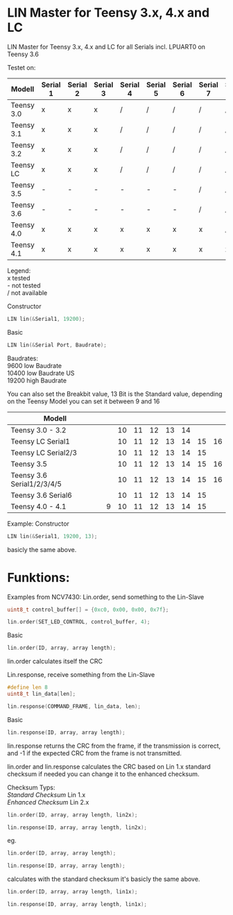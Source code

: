 # LIN Master for Teensy 3.x, 4.x and LC
LIN Master for Teensy 3.x, 4.x and LC for all Serials incl. LPUART0 on Teensy 3.6

Testet on:

| Modell |Serial 1 |Serial 2 |Serial 3 |Serial 4 |Serial 5 |Serial 6 |Serial 7 |Serial 8 |
|------------|---|---|---|---|---|---|---|---|
| Teensy 3.0 | x | x | x | / | / | / | / | / |
| Teensy 3.1 | x | x | x | / | / | / | / | / |
| Teensy 3.2 | x | x | x | / | / | / | / | / |
| Teensy LC | x | x | x | / | / | / | / | / |
| Teensy 3.5 | - | - | - | - | - | - | / | / |
| Teensy 3.6 | - | - | - | - | - | - | / | / |
| Teensy 4.0 | x | x | x | x | x | x | x | / |
| Teensy 4.1 | x | x | x | x | x | x | x | x |

Legend:  
x tested  
\- not tested  
/ not available  

Constructor
```c++
LIN lin(&Serial1, 19200);
```
Basic
```c++
LIN lin(&Serial Port, Baudrate);
```
Baudrates:  
  9600 low Baudrate  
10400 low Baudrate US  
19200 high Baudrate  

You can also set the Breakbit value, 13 Bit is the Standard value, depending on the Teensy Model you can set it between 9 and 16

| Modell |  |  |  |  |  |  |  |  |
|----------------------------|----|----|----|----|----|----|----|----|
| Teensy 3.0 - 3.2 |  | 10 | 11 | 12 | 13 | 14 |  |  |
| Teensy LC Serial1 |  | 10 | 11 | 12 | 13 | 14 | 15 | 16 |
| Teensy LC Serial2/3 |  | 10 | 11 | 12 | 13 | 14 | 15 |  |
| Teensy 3.5 |  | 10 | 11 | 12 | 13 | 14 | 15 | 16 |
| Teensy 3.6 Serial1/2/3/4/5 |  | 10 | 11 | 12 | 13 | 14 | 15 | 16 |
| Teensy 3.6 Serial6 |  | 10 | 11 | 12 | 13 | 14 | 15 |  |
| Teensy 4.0 - 4.1 |  9 | 10 | 11 | 12 | 13 | 14 | 15 |  |

Example:
Constructor
```c++
LIN lin(&Serial1, 19200, 13);
```
basicly the same above.

# Funktions:
Examples from NCV7430:
Lin.order, send something to the Lin-Slave

```c++
uint8_t control_buffer[] = {0xc0, 0x00, 0x00, 0x7f};

lin.order(SET_LED_CONTROL, control_buffer, 4);
```
Basic
```c++
lin.order(ID, array, array length);
```
lin.order calculates itself the CRC

Lin.response, receive something from the Lin-Slave
```c++
#define len 8
uint8_t lin_data[len];

lin.response(COMMAND_FRAME, lin_data, len);
```
Basic
```c++
lin.response(ID, array, array length);
```

lin.response returns the CRC from the frame, if the transmission is correct,
and -1 if the expected CRC from the frame is not transmitted.

lin.order and lin.response calculates the CRC based on Lin 1.x standard checksum if needed you can
change it to the enhanced checksum.

Checksum Typs:  
_Standard Checksum_ Lin 1.x  
_Enhanced Checksum_ Lin 2.x  

```c++
lin.order(ID, array, array length, lin2x);

lin.response(ID, array, array length, lin2x);
```

eg.
```c++
lin.order(ID, array, array length);

lin.response(ID, array, array length);
```
calculates with the standard checksum it's basicly the same above.
```c++
lin.order(ID, array, array length, lin1x);

lin.response(ID, array, array length, lin1x);
```
